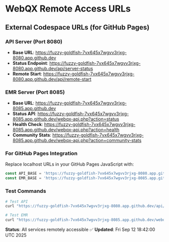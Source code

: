 # WebQX Remote Access URLs

## External Codespace URLs (for GitHub Pages)

### API Server (Port 8080)
- **Base URL**: https://fuzzy-goldfish-7vx645x7wgvv3rjxg-8080.app.github.dev
- **Status Endpoint**: https://fuzzy-goldfish-7vx645x7wgvv3rjxg-8080.app.github.dev/api/server-status
- **Remote Start**: https://fuzzy-goldfish-7vx645x7wgvv3rjxg-8080.app.github.dev/api/remote-start

### EMR Server (Port 8085)  
- **Base URL**: https://fuzzy-goldfish-7vx645x7wgvv3rjxg-8085.app.github.dev
- **Status API**: https://fuzzy-goldfish-7vx645x7wgvv3rjxg-8085.app.github.dev/webqx-api.php?action=status
- **Health Check**: https://fuzzy-goldfish-7vx645x7wgvv3rjxg-8085.app.github.dev/webqx-api.php?action=health
- **Community Stats**: https://fuzzy-goldfish-7vx645x7wgvv3rjxg-8085.app.github.dev/webqx-api.php?action=community-stats

### For GitHub Pages Integration
Replace localhost URLs in your GitHub Pages JavaScript with:
```javascript
const API_BASE = 'https://fuzzy-goldfish-7vx645x7wgvv3rjxg-8080.app.github.dev';
const EMR_BASE = 'https://fuzzy-goldfish-7vx645x7wgvv3rjxg-8085.app.github.dev';
```

### Test Commands
```bash
# Test API
curl "https://fuzzy-goldfish-7vx645x7wgvv3rjxg-8080.app.github.dev/api/server-status"

# Test EMR
curl "https://fuzzy-goldfish-7vx645x7wgvv3rjxg-8085.app.github.dev/webqx-api.php?action=status"
```

**Status**: All services remotely accessible ✅
**Updated**: Fri Sep 12 18:42:00 UTC 2025
